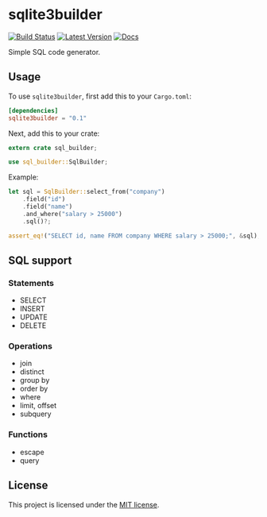 # sqlite3builder

[![Build Status](https://travis-ci.org/perdumonocle/sqlite3builder.svg)](https://travis-ci.org/perdumonocle/sqlite3builder)
[![Latest Version](https://img.shields.io/crates/v/sqlite3builder.svg)](https://crates.io/crates/sqlite3builder)
[![Docs](https://docs.rs/sqlite3builder/badge.svg)](https://docs.rs/sqlite3builder)

Simple SQL code generator.

## Usage

To use `sqlite3builder`, first add this to your `Cargo.toml`:

```toml
[dependencies]
sqlite3builder = "0.1"
```

Next, add this to your crate:

```rust
extern crate sql_builder;

use sql_builder::SqlBuilder;
```

Example:

```rust
let sql = SqlBuilder::select_from("company")
    .field("id")
    .field("name")
    .and_where("salary > 25000")
    .sql()?;

assert_eq!("SELECT id, name FROM company WHERE salary > 25000;", &sql);
```

## SQL support

### Statements

- SELECT
- INSERT
- UPDATE
- DELETE

### Operations

- join
- distinct
- group by
- order by
- where
- limit, offset
- subquery

### Functions

- escape
- query

## License

This project is licensed under the [MIT license](LICENSE).
